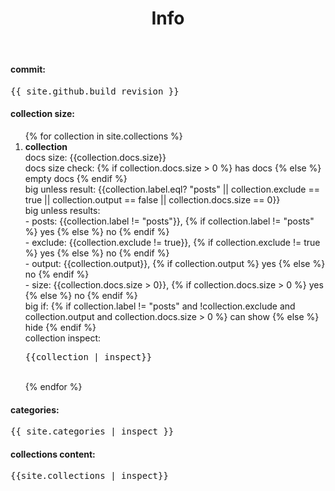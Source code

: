 ﻿---
layout: default
title: Info
published: true
exclude: true
---

#### commit:
<pre>{{ site.github.build_revision }}</pre>

#### collection size:
<ol>
  {% for collection in site.collections %}
    <li> <b>collection</b><br>
      docs size: {{collection.docs.size}}<br>
      docs size check: {% if collection.docs.size > 0 %} has docs {% else %} empty docs {% endif %}<br>
      big unless result: {{collection.label.eql? "posts" || collection.exclude == true || collection.output == false || collection.docs.size == 0}}<br>
      big unless results:<br>
      - posts: {{collection.label != "posts"}}, {% if collection.label != "posts" %} yes {% else %} no {% endif %}<br>
      - exclude: {{collection.exclude != true}}, {% if collection.exclude != true %} yes {% else %} no {% endif %}<br>
      - output: {{collection.output}}, {% if collection.output %} yes {% else %} no {% endif %}<br>
      - size: {{collection.docs.size > 0}}, {% if collection.docs.size > 0 %} yes {% else %} no {% endif %}<br>
      big if: {% if collection.label != "posts" and !collection.exclude and collection.output and collection.docs.size > 0 %} can show {% else %} hide {% endif %}<br>
      collection inspect:<br>
      <pre>{{collection | inspect}}</pre><br>
    </li>
  {% endfor %}
</ol>

#### categories:
<pre>{{ site.categories | inspect }}</pre>

#### collections content:
<pre>{{site.collections | inspect}}</pre>